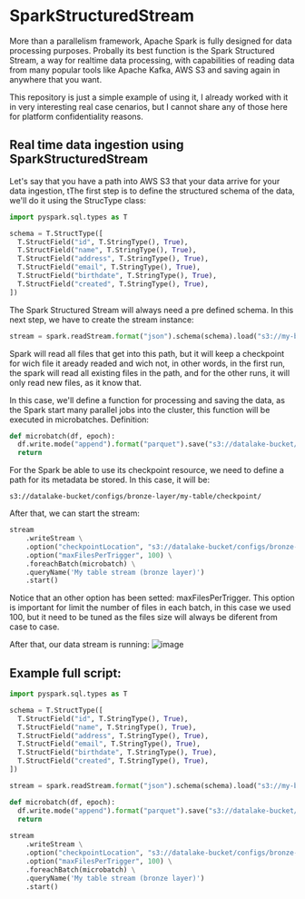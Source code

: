 # SparkStructuredStream

More than a parallelism framework, Apache Spark is fully designed for data processing purposes. Probally its best function is the Spark Structured Stream, a way for realtime data processing, with capabilities of reading data from many popular tools like Apache Kafka, AWS S3 and saving again in anywhere that you want.

This repository is just a simple example of using it, I already worked with it in very interesting real case cenarios, but I cannot share any of those here for platform confidentiality reasons.

## Real time data ingestion using SparkStructuredStream

Let's say that you have a path into AWS S3 that your data arrive for your data ingestion, tThe first step is to define the structured schema of the data, we'll do it using the StrucType class:

```python
import pyspark.sql.types as T

schema = T.StructType([
  T.StructField("id", T.StringType(), True),
  T.StructField("name", T.StringType(), True),
  T.StructField("address", T.StringType(), True),
  T.StructField("email", T.StringType(), True),
  T.StructField("birthdate", T.StringType(), True),
  T.StructField("created", T.StringType(), True),
])
```

The Spark Structured Stream will always need a pre defined schema. In this next step, we have to create the stream instance:

```python
stream = spark.readStream.format("json").schema(schema).load("s3://my-beauty-bucket/some/prefix/new-data/")
```

Spark will read all files that get into this path, but it will keep a checkpoint for wich file it aready readed and wich not, in other words, in the first run, the spark will read all existing files in the path, and for the other runs, it will only read new files, as it know that.

In this case, we'll define a function for processing and saving the data, as the Spark start many parallel jobs into the cluster, this function will be executed in microbatches. Definition:

```python
def microbatch(df, epoch):
  df.write.mode("append").format("parquet").save("s3://datalake-bucket/bronze-layer/my-table/")
  return
```

For the Spark be able to use its checkpoint resource, we need to define a path for its metadata be stored. In this case, it will be:

```
s3://datalake-bucket/configs/bronze-layer/my-table/checkpoint/
```

After that, we can start the stream:

```python
stream
    .writeStream \
    .option("checkpointLocation", "s3://datalake-bucket/configs/bronze-layer/my-table/checkpoint/") \
    .option("maxFilesPerTrigger", 100) \
    .foreachBatch(microbatch) \
    .queryName('My table stream (bronze layer)')
    .start()
```

Notice that an other option has been setted: maxFilesPerTrigger. This option is important for limit the number of files in each batch, in this case we used 100, but it need to be tuned as the files size will always be diferent from case to case.

After that, our data stream is running:
![image](https://user-images.githubusercontent.com/68759905/207071149-03e3f726-73f3-4860-8b2e-2cbfdd512fe2.png)

## Example full script:

```python
import pyspark.sql.types as T

schema = T.StructType([
  T.StructField("id", T.StringType(), True),
  T.StructField("name", T.StringType(), True),
  T.StructField("address", T.StringType(), True),
  T.StructField("email", T.StringType(), True),
  T.StructField("birthdate", T.StringType(), True),
  T.StructField("created", T.StringType(), True),
])

stream = spark.readStream.format("json").schema(schema).load("s3://my-beauty-bucket/some/prefix/new-data/")

def microbatch(df, epoch):
  df.write.mode("append").format("parquet").save("s3://datalake-bucket/bronze-layer/my-table/")
  return
  
stream
    .writeStream \
    .option("checkpointLocation", "s3://datalake-bucket/configs/bronze-layer/my-table/checkpoint/") \
    .option("maxFilesPerTrigger", 100) \
    .foreachBatch(microbatch) \
    .queryName('My table stream (bronze layer)')
    .start()
```
